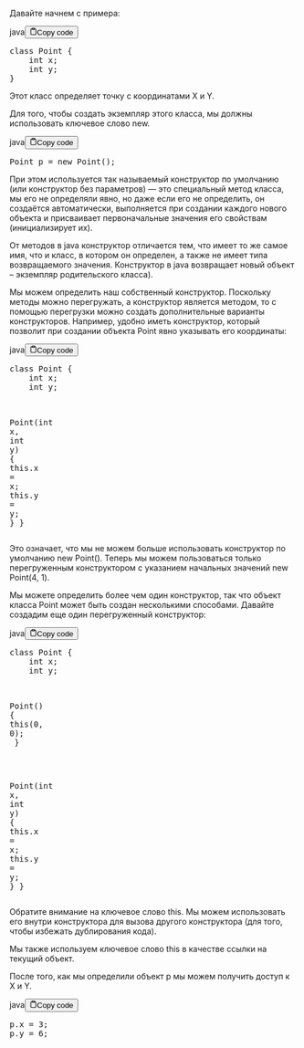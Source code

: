 <p>Давайте начнем с примера:</p>
<div class="code-element"><div class="lang-line"><text>java</text><button class="copy-button" id="code726b" onclick="copyCode(code726, code726b)"><svg stroke="currentColor" fill="none" stroke-width="2" viewBox="0 0 24 24" stroke-linecap="round" stroke-linejoin="round" class="h-4 w-4" height="1em" width="1em" xmlns="http://www.w3.org/2000/svg"><path d="M16 4h2a2 2 0 0 1 2 2v14a2 2 0 0 1-2 2H6a2 2 0 0 1-2-2V6a2 2 0 0 1 2-2h2"></path><rect x="8" y="2" width="8" height="4" rx="1" ry="1"></rect></svg><text>Copy code</text></button></div><div class="code" id="code726"><div class="highlight"><pre><span></span><span class="kd">class</span> <span class="nc">Point</span><span class="w"> </span><span class="p">{</span>
<span class="w">    </span><span class="kt">int</span><span class="w"> </span><span class="n">x</span><span class="p">;</span>
<span class="w">    </span><span class="kt">int</span><span class="w"> </span><span class="n">y</span><span class="p">;</span>
<span class="p">}</span>
</pre></div></div></div>

<p>Этот класс определяет точку с координатами X и Y.</p>
<p>Для того, чтобы создать экземпляр этого класса, мы должны использовать ключевое слово new.</p>
<div class="code-element"><div class="lang-line"><text>java</text><button class="copy-button" id="code727b" onclick="copyCode(code727, code727b)"><svg stroke="currentColor" fill="none" stroke-width="2" viewBox="0 0 24 24" stroke-linecap="round" stroke-linejoin="round" class="h-4 w-4" height="1em" width="1em" xmlns="http://www.w3.org/2000/svg"><path d="M16 4h2a2 2 0 0 1 2 2v14a2 2 0 0 1-2 2H6a2 2 0 0 1-2-2V6a2 2 0 0 1 2-2h2"></path><rect x="8" y="2" width="8" height="4" rx="1" ry="1"></rect></svg><text>Copy code</text></button></div><div class="code" id="code727"><div class="highlight"><pre><span></span><span class="n">Point</span><span class="w"> </span><span class="n">p</span><span class="w"> </span><span class="o">=</span><span class="w"> </span><span class="k">new</span><span class="w"> </span><span class="n">Point</span><span class="p">();</span>
</pre></div></div></div>

<p>При этом используется так называемый конструктор по умолчанию (или конструктор без параметров)
— это специальный метод класса, мы его не определяли явно, но даже если его не определить, он создаётся автоматически,
выполняется при создании каждого нового объекта
и присваивает первоначальные значения его свойствам (инициализирует их).</p>
<p>От методов в java конструктор отличается тем, что имеет то же самое имя, что и класс, в котором он определен,
а также не имеет типа возвращаемого значения.
Конструктор в java возвращает новый объект – экземпляр родительского класса).</p>
<p>Мы можем определить наш собственный конструктор.
Поскольку методы можно перегружать, а конструктор является методом, то с помощью перегрузки
можно создать дополнительные варианты конструкторов.
Например, удобно иметь конструктор, который позволит при создании объекта Point явно указывать его координаты:</p>
<div class="code-element"><div class="lang-line"><text>java</text><button class="copy-button" id="code728b" onclick="copyCode(code728, code728b)"><svg stroke="currentColor" fill="none" stroke-width="2" viewBox="0 0 24 24" stroke-linecap="round" stroke-linejoin="round" class="h-4 w-4" height="1em" width="1em" xmlns="http://www.w3.org/2000/svg"><path d="M16 4h2a2 2 0 0 1 2 2v14a2 2 0 0 1-2 2H6a2 2 0 0 1-2-2V6a2 2 0 0 1 2-2h2"></path><rect x="8" y="2" width="8" height="4" rx="1" ry="1"></rect></svg><text>Copy code</text></button></div><div class="code" id="code728"><div class="highlight"><pre><span></span><span class="kd">class</span> <span class="nc">Point</span><span class="w"> </span><span class="p">{</span>
<span class="w">    </span><span class="kt">int</span><span class="w"> </span><span class="n">x</span><span class="p">;</span>
<span class="w">    </span><span class="kt">int</span><span class="w"> </span><span class="n">y</span><span class="p">;</span>

<span class="w">    </span><span class="n">Point</span><span class="p">(</span><span class="kt">int</span><span class="w"> </span><span class="n">x</span><span class="p">,</span><span class="w"> </span><span class="kt">int</span><span class="w"> </span><span class="n">y</span><span class="p">)</span><span class="w"> </span><span class="p">{</span>
<span class="w">        </span><span class="k">this</span><span class="p">.</span><span class="na">x</span><span class="w"> </span><span class="o">=</span><span class="w"> </span><span class="n">x</span><span class="p">;</span>
<span class="w">        </span><span class="k">this</span><span class="p">.</span><span class="na">y</span><span class="w"> </span><span class="o">=</span><span class="w"> </span><span class="n">y</span><span class="p">;</span>
<span class="w">    </span><span class="p">}</span>
<span class="p">}</span>
</pre></div></div></div>

<p>Это означает, что мы не можем больше использовать конструктор по умолчанию new Point().
Теперь мы можем пользоваться только перегруженным конструктором  с указанием начальных значений new Point(4, 1).</p>
<p>Мы можете определить более чем один конструктор, так что объект класса Point может быть создан несколькими способами.
Давайте создадим еще один перегруженный конструктор:</p>
<div class="code-element"><div class="lang-line"><text>java</text><button class="copy-button" id="code729b" onclick="copyCode(code729, code729b)"><svg stroke="currentColor" fill="none" stroke-width="2" viewBox="0 0 24 24" stroke-linecap="round" stroke-linejoin="round" class="h-4 w-4" height="1em" width="1em" xmlns="http://www.w3.org/2000/svg"><path d="M16 4h2a2 2 0 0 1 2 2v14a2 2 0 0 1-2 2H6a2 2 0 0 1-2-2V6a2 2 0 0 1 2-2h2"></path><rect x="8" y="2" width="8" height="4" rx="1" ry="1"></rect></svg><text>Copy code</text></button></div><div class="code" id="code729"><div class="highlight"><pre><span></span><span class="kd">class</span> <span class="nc">Point</span><span class="w"> </span><span class="p">{</span>
<span class="w">    </span><span class="kt">int</span><span class="w"> </span><span class="n">x</span><span class="p">;</span>
<span class="w">    </span><span class="kt">int</span><span class="w"> </span><span class="n">y</span><span class="p">;</span>

<span class="w">    </span><span class="n">Point</span><span class="p">()</span><span class="w"> </span><span class="p">{</span>
<span class="w">        </span><span class="k">this</span><span class="p">(</span><span class="mi">0</span><span class="p">,</span><span class="w"> </span><span class="mi">0</span><span class="p">);</span>
<span class="w">    </span><span class="p">}</span>

<span class="w">    </span><span class="n">Point</span><span class="p">(</span><span class="kt">int</span><span class="w"> </span><span class="n">x</span><span class="p">,</span><span class="w"> </span><span class="kt">int</span><span class="w"> </span><span class="n">y</span><span class="p">)</span><span class="w"> </span><span class="p">{</span>
<span class="w">        </span><span class="k">this</span><span class="p">.</span><span class="na">x</span><span class="w"> </span><span class="o">=</span><span class="w"> </span><span class="n">x</span><span class="p">;</span>
<span class="w">        </span><span class="k">this</span><span class="p">.</span><span class="na">y</span><span class="w"> </span><span class="o">=</span><span class="w"> </span><span class="n">y</span><span class="p">;</span>
<span class="w">    </span><span class="p">}</span>
<span class="p">}</span>
</pre></div></div></div>

<p>Обратите внимание на ключевое слово this.
Мы можем использовать его внутри конструктора для вызова другого конструктора (для того, чтобы избежать дублирования кода).</p>
<p>Мы также используем ключевое слово this в качестве ссылки на текущий объект.</p>
<p>После того, как мы определили объект р мы можем получить доступ к X и Y.</p>
<div class="code-element"><div class="lang-line"><text>java</text><button class="copy-button" id="code730b" onclick="copyCode(code730, code730b)"><svg stroke="currentColor" fill="none" stroke-width="2" viewBox="0 0 24 24" stroke-linecap="round" stroke-linejoin="round" class="h-4 w-4" height="1em" width="1em" xmlns="http://www.w3.org/2000/svg"><path d="M16 4h2a2 2 0 0 1 2 2v14a2 2 0 0 1-2 2H6a2 2 0 0 1-2-2V6a2 2 0 0 1 2-2h2"></path><rect x="8" y="2" width="8" height="4" rx="1" ry="1"></rect></svg><text>Copy code</text></button></div><div class="code" id="code730"><div class="highlight"><pre><span></span><span class="n">p</span><span class="p">.</span><span class="na">x</span><span class="w"> </span><span class="o">=</span><span class="w"> </span><span class="mi">3</span><span class="p">;</span>
<span class="n">p</span><span class="p">.</span><span class="na">y</span><span class="w"> </span><span class="o">=</span><span class="w"> </span><span class="mi">6</span><span class="p">;</span>
</pre></div></div></div>